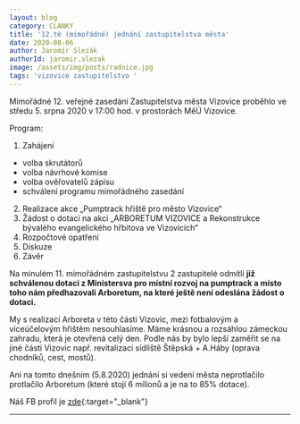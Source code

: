```yaml
---
layout: blog
category: CLANKY
title: '12.té (mimořádné) jednání zastupitelstva města'
date: 2020-08-06
author: Jaromír Slezák
authorId: jaromir.slezak
image: /assets/img/posts/radnice.jpg  
tags: 'vizovice zastupitelstvo '
---
```

Mimořádné 12. veřejné zasedání Zastupitelstva města Vizovice proběhlo ve středu 5. srpna 2020 v 17:00 hod. v prostorách MěÚ Vizovice.


Program:
1. Zahájení
- volba skrutátorů
- volba návrhové komise
- volba ověřovatelů zápisu
- schválení programu mimořádného zasedání
2. Realizace akce „Pumptrack hřiště pro město Vizovice“
3. Žádost o dotaci na akci „ARBORETUM VIZOVICE a Rekonstrukce bývalého evangelického hřbitova ve Vizovicích“
4. Rozpočtové opatření
5. Diskuze
6. Závěr



Na minulém 11. mimořádném zastupitelstvu 2 zastupitelé odmítli **již schválenou dotaci z Ministersva pro místní rozvoj na pumptrack a místo toho nám předhazovali Arboretum, na které ještě není odeslána žádost o dotaci.** 


My s realizací Arboreta v této části Vizovic, mezi fotbalovým a víceúčelovým hřištěm nesouhlasíme. Máme krásnou a rozsáhlou zámeckou zahradu, která je otevřená celý den.
Podle nás by bylo lepší zaměřit se na jiné části Vizovic např. revitalizaci sídliště Štěpská + A.Háby (oprava chodníků, cest, mostů). 


Ani na tomto dnešním (5.8.2020) jednání si vedení města neprotlačilo protlačilo Arboretum (které  stojí 6 milionů a je na to 85% dotace).


Náš FB profil je [zde](https://www.facebook.com/pirativizovice){:target="_blank"}


---
